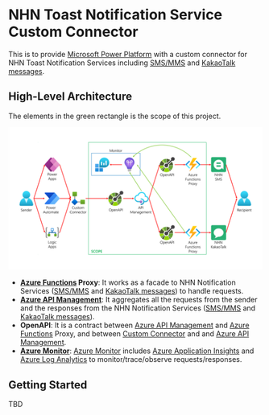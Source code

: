 # NHN Toast Notification Service Custom Connector #

This is to provide [Microsoft Power Platform](http://powerplatform.microsoft.com/?WT.mc_id=dotnet-58531-juyoo) with a custom connector for NHN Toast Notification Services including [SMS/MMS](https://www.toast.com/kr/service/notification/sms) and [KakaoTalk messages](https://www.toast.com/kr/service/notification/kakaotalk-bizmessage).


## High-Level Architecture ##

The elements in the green rectangle is the scope of this project.

<div>
  <a href="https://raw.githubusercontent.com/aliencube/nhn-toast-notification-service-custom-connector/main/assets/architecture.png" title="high level architecture and scope of this project"><img src="./assets/architecture.png" alt="high level architecture and scope of this project" width="800"></a>
</div>

* **[Azure Functions](https://azure.microsoft.com/services/functions/?WT.mc_id=dotnet-58531-juyoo) Proxy**: It works as a facade to NHN Notification Services ([SMS/MMS](https://www.toast.com/kr/service/notification/sms) and [KakaoTalk messages](https://www.toast.com/kr/service/notification/kakaotalk-bizmessage)) to handle requests.
* **[Azure API Management](https://azure.microsoft.com/services/api-management/?WT.mc_id=dotnet-58531-juyoo)**: It aggregates all the requests from the sender and the responses from the NHN Notification Services ([SMS/MMS](https://www.toast.com/kr/service/notification/sms) and [KakaoTalk messages](https://www.toast.com/kr/service/notification/kakaotalk-bizmessage)).
* **OpenAPI**: It is a contract between [Azure API Management](https://azure.microsoft.com/services/api-management/?WT.mc_id=dotnet-58531-juyoo) and [Azure Functions](https://azure.microsoft.com/services/functions/?WT.mc_id=dotnet-58531-juyoo) Proxy, and between [Custom Connector](https://docs.microsoft.com/connectors/custom-connectors/?WT.mc_id=dotnet-58531-juyoo) and and [Azure API Management](https://azure.microsoft.com/services/api-management/?WT.mc_id=dotnet-58531-juyoo).
* **[Azure Monitor](https://azure.microsoft.com/services/monitor/?WT.mc_id=dotnet-58531-juyoo)**: [Azure Monitor](https://azure.microsoft.com/services/monitor/?WT.mc_id=dotnet-58531-juyoo) includes [Azure Application Insights](https://docs.microsoft.com/azure/azure-monitor/app/app-insights-overview?WT.mc_id=dotnet-58531-juyoo) and [Azure Log Analytics](https://docs.microsoft.com/azure/azure-monitor/logs/log-analytics-overview?WT.mc_id=dotnet-58531-juyoo) to monitor/trace/observe requests/responses.


## Getting Started ##

TBD

